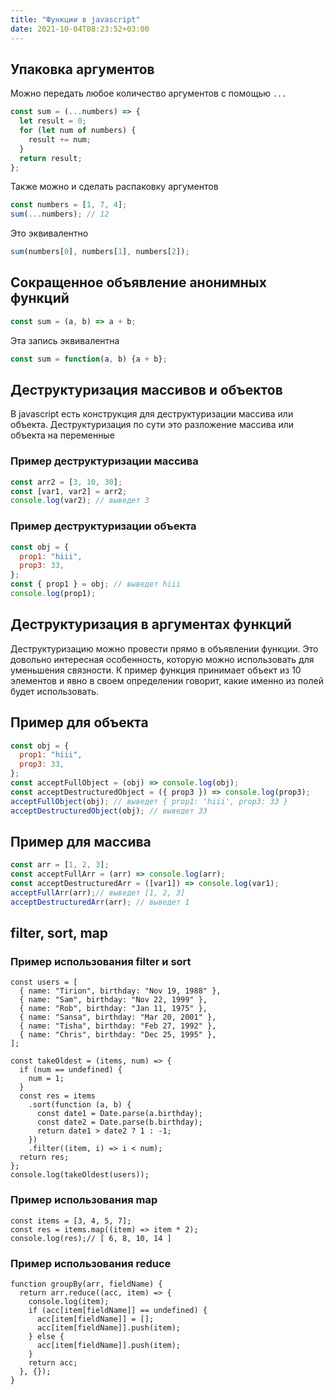 ```yaml
---
title: "Функции в javascript"
date: 2021-10-04T08:23:52+03:00
---
```


## Упаковка аргументов 
Можно передать любое количество аргументов с помощью `...` 
```javascript
const sum = (...numbers) => {
  let result = 0;
  for (let num of numbers) {
    result += num;
  }
  return result;
};
```
Также можно и сделать распаковку аргументов
```javascript
const numbers = [1, 7, 4];
sum(...numbers); // 12
```
Это эквивалентно
```javascript
sum(numbers[0], numbers[1], numbers[2]);
```

## Сокращенное объявление анонимных функций 
```javascript
const sum = (a, b) => a + b;
```

Эта запись эквивалентна
```javascript
const sum = function(a, b) {a + b};
```

## Деструктуризация массивов и объектов 
В javascript есть конструкция для деструктуризации массива или объекта. Деструктуризация по сути это разложение массива или объекта на переменные
### Пример деструктуризации массива
```javascript
const arr2 = [3, 10, 30];
const [var1, var2] = arr2;
console.log(var2); // выведет 3
```
### Пример деструктуризации объекта
```javascript
const obj = {
  prop1: "hiii",
  prop3: 33,
};
const { prop1 } = obj; // выведет hiii
console.log(prop1);
```

## Деструктуризация в аргументах функций 
Деструктуризацию можно провести прямо в объявлении функции. Это довольно интересная особенность, которую можно использовать для уменьшения связности.
К пример функция принимает объект из 10 элементов и явно в своем определении говорит, какие именно из полей будет использовать.
## Пример для объекта
```javascript
const obj = {
  prop1: "hiii",
  prop3: 33,
};
const acceptFullObject = (obj) => console.log(obj);
const acceptDestructuredObject = ({ prop3 }) => console.log(prop3);
acceptFullObject(obj); // выведет { prop1: 'hiii', prop3: 33 }
acceptDestructuredObject(obj); // выведет 33
```
## Пример для массива
```javascript
const arr = [1, 2, 3];
const acceptFullArr = (arr) => console.log(arr);
const acceptDestructuredArr = ([var1]) => console.log(var1);
acceptFullArr(arr);// выведет [1, 2, 3]
acceptDestructuredArr(arr); // выведет 1
```

## filter, sort, map 
### Пример использования filter и sort
```
const users = [
  { name: "Tirion", birthday: "Nov 19, 1988" },
  { name: "Sam", birthday: "Nov 22, 1999" },
  { name: "Rob", birthday: "Jan 11, 1975" },
  { name: "Sansa", birthday: "Mar 20, 2001" },
  { name: "Tisha", birthday: "Feb 27, 1992" },
  { name: "Chris", birthday: "Dec 25, 1995" },
];

const takeOldest = (items, num) => {
  if (num == undefined) {
    num = 1;
  }
  const res = items
    .sort(function (a, b) {
      const date1 = Date.parse(a.birthday);
      const date2 = Date.parse(b.birthday);
      return date1 > date2 ? 1 : -1;
    })
    .filter((item, i) => i < num);
  return res;
};
console.log(takeOldest(users));
```

### Пример использования map 
```
const items = [3, 4, 5, 7];
const res = items.map((item) => item * 2);
console.log(res);// [ 6, 8, 10, 14 ]
```

### Пример использования reduce
```
function groupBy(arr, fieldName) {
  return arr.reduce((acc, item) => {
    console.log(item);
    if (acc[item[fieldName]] == undefined) {
      acc[item[fieldName]] = [];
      acc[item[fieldName]].push(item);
    } else {
      acc[item[fieldName]].push(item);
    }
    return acc;
  }, {});
}
```
